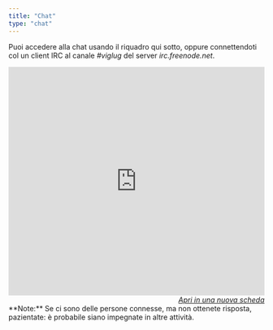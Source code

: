 ```yaml
---
title: "Chat"
type: "chat"
---
```


Puoi accedere alla chat usando il riquadro qui sotto, oppure connettendoti col un client IRC al canale *#viglug* del server *irc.freenode.net*.
<iframe style="border: 0; width: 100%; height: 450px;" src="https://kiwiirc.com/client/irc.freenode.net/?nick=ospite_viglug&#124;&#63;#viglug" width="300" height="150"></iframe>
<div style="font-style: italic; text-align: right;"><a href="https://kiwiirc.com/client/irc.freenode.net/?nick=ospite_viglug&#124;&#63;#viglug" target="_blank">Apri in una nuova scheda</a></div>
**Note:** Se ci sono delle persone connesse, ma non ottenete risposta, pazientate: è probabile siano impegnate in altre attività.
